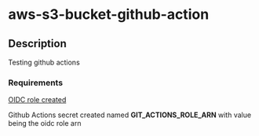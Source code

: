 # aws-s3-bucket-github-action

## Description

Testing github actions

### Requirements

[OIDC role created](https://github.com/klmorr/aws-github-oidc)

Github Actions secret created named **GIT_ACTIONS_ROLE_ARN** with value being the oidc role arn